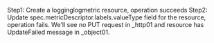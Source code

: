 Step1: Create a logginglogmetric resource, operation succeeds
Step2: Update spec.metricDescriptor.labels.valueType field for the resource, operation fails. We'll see no PUT request
in _http01 and resource has UpdateFailed message in _object01.
